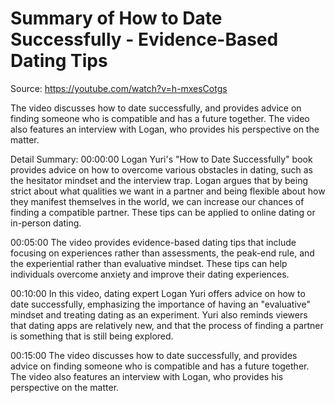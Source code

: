 # Summary of How to Date Successfully - Evidence-Based Dating Tips

Source: https://youtube.com/watch?v=h-mxesCotgs

The video discusses how to date successfully, and provides advice on finding someone who is compatible and has a future together. The video also features an interview with Logan, who provides his perspective on the matter.

Detail Summary: 
00:00:00
Logan Yuri's "How to Date Successfully" book provides advice on how to overcome various obstacles in dating, such as the hesitator mindset and the interview trap. Logan argues that by being strict about what qualities we want in a partner and being flexible about how they manifest themselves in the world, we can increase our chances of finding a compatible partner. These tips can be applied to online dating or in-person dating.

00:05:00
The video provides evidence-based dating tips that include focusing on experiences rather than assessments, the peak-end rule, and the experiential rather than evaluative mindset. These tips can help individuals overcome anxiety and improve their dating experiences.

00:10:00
In this video, dating expert Logan Yuri offers advice on how to date successfully, emphasizing the importance of having an "evaluative" mindset and treating dating as an experiment. Yuri also reminds viewers that dating apps are relatively new, and that the process of finding a partner is something that is still being explored.

00:15:00
The video discusses how to date successfully, and provides advice on finding someone who is compatible and has a future together. The video also features an interview with Logan, who provides his perspective on the matter.

